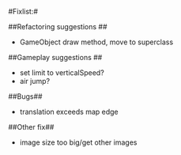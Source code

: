 
#Fixlist:#

##Refactoring suggestions ##
* GameObject draw method, move to superclass


##Gameplay suggestions ##
* set limit to verticalSpeed?
* air jump?


##Bugs##
* translation exceeds map edge


##Other fix##
* image size too big/get other images